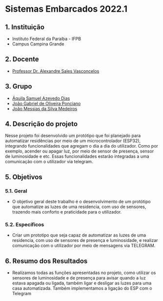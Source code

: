 # Sistemas Embarcados 2022.1

## 1. Instituição

-   Instituto Federal da Paraíba - IFPB
-   Campus Campina Grande

## 2. Docente

-   [Professor Dr. Alexandre Sales Vasconcelos](https://github.com/alexandresvifpb)

## 3. Grupo

-   [Áquila Samuel Azevedo Dias](https://github.com/aquilsamuel)
-   [João Gabriel de Oliveira Ponciano](https://github.com/Jotage777)
-   [João Messias da Silva Medeiros](https://github.com/Messias443)

## 4. Descrição do projeto

Nesse projeto foi desenvolvido um protótipo que foi planejado para automatizar residências por meio de um microcontrolador (ESP32), integrando funcionalidades que agregam o dia a dia do utilizador. Como por exemplo, acender ou apagar luz, por meio de sensor de presença, sensor de luminosidade e etc. Essas funcionalidades estarão integradas a uma comunicação com o utilizador via telegram.

## 5. Objetivos

### 5.1. Geral

-   O objetivo geral deste trabalho é o desenvolvimento de um protótipo que automatize as luzes de uma residencia, com uso de sensores, trazendo mais conforto e praticidade para o utilizador.

### 5.2. Específicos

-   Criar um prototipo que seja capaz de automatizar as luzes de uma residencia, com uso de sensores de presença e luminosidade, e realizar comunicação com o utilizador por meio de mensagens via TELEGRAM.

## 6. Resumo dos Resultados

-   Realizamos todas as funções apresentadas no projeto, como utilizar os sensores de luminosidade e de presença para avisar quando a luz estava apagada ou ligada, também ligar e desligar as luzes para uma casa automatizada. Também implementamos a ligação do ESP com o Telegram
